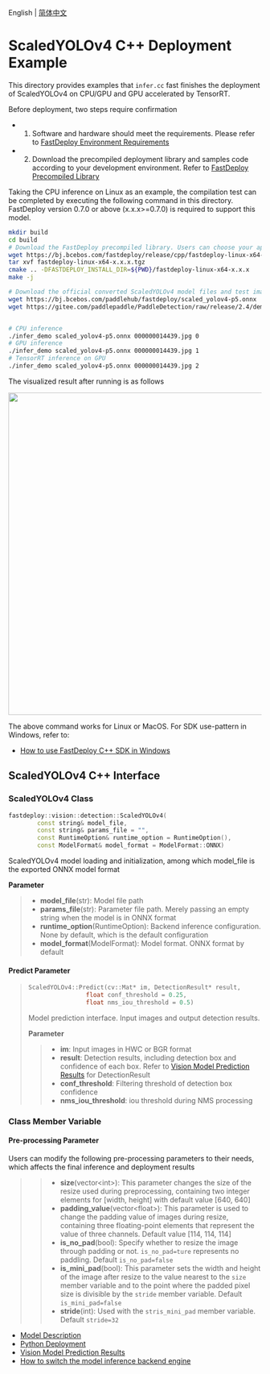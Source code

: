 English | [简体中文](README.md)
# ScaledYOLOv4 C++ Deployment Example

This directory provides examples that `infer.cc` fast finishes the deployment of ScaledYOLOv4 on CPU/GPU and GPU accelerated by TensorRT. 

Before deployment, two steps require confirmation

- 1. Software and hardware should meet the requirements. Please refer to [FastDeploy Environment Requirements](../../../../../docs/cn/build_and_install/download_prebuilt_libraries.md)  
- 2. Download the precompiled deployment library and samples code according to your development environment. Refer to [FastDeploy Precompiled Library](../../../../../docs/cn/build_and_install/download_prebuilt_libraries.md)

Taking the CPU inference on Linux as an example, the compilation test can be completed by executing the following command in this directory. FastDeploy version 0.7.0 or above (x.x.x>=0.7.0) is required to support this model.

```bash
mkdir build
cd build
# Download the FastDeploy precompiled library. Users can choose your appropriate version in the `FastDeploy Precompiled Library` mentioned above 
wget https://bj.bcebos.com/fastdeploy/release/cpp/fastdeploy-linux-x64-x.x.x.tgz
tar xvf fastdeploy-linux-x64-x.x.x.tgz
cmake .. -DFASTDEPLOY_INSTALL_DIR=${PWD}/fastdeploy-linux-x64-x.x.x
make -j

# Download the official converted ScaledYOLOv4 model files and test images 
wget https://bj.bcebos.com/paddlehub/fastdeploy/scaled_yolov4-p5.onnx
wget https://gitee.com/paddlepaddle/PaddleDetection/raw/release/2.4/demo/000000014439.jpg


# CPU inference
./infer_demo scaled_yolov4-p5.onnx 000000014439.jpg 0
# GPU inference
./infer_demo scaled_yolov4-p5.onnx 000000014439.jpg 1
# TensorRT inference on GPU
./infer_demo scaled_yolov4-p5.onnx 000000014439.jpg 2
```

The visualized result after running is as follows

<img width="640" src="https://user-images.githubusercontent.com/67993288/184301908-7027cf41-af51-4485-bd32-87aca0e77336.jpg">

The above command works for Linux or MacOS. For SDK use-pattern in Windows, refer to: 
- [How to use FastDeploy C++ SDK in Windows](../../../../../docs/cn/faq/use_sdk_on_windows.md)

## ScaledYOLOv4 C++ Interface 

### ScaledYOLOv4 Class

```c++
fastdeploy::vision::detection::ScaledYOLOv4(
        const string& model_file,
        const string& params_file = "",
        const RuntimeOption& runtime_option = RuntimeOption(),
        const ModelFormat& model_format = ModelFormat::ONNX)
```

ScaledYOLOv4 model loading and initialization, among which model_file is the exported ONNX model format

**Parameter**

> * **model_file**(str): Model file path 
> * **params_file**(str): Parameter file path. Merely passing an empty string when the model is in ONNX format
> * **runtime_option**(RuntimeOption): Backend inference configuration. None by default, which is the default configuration
> * **model_format**(ModelFormat): Model format. ONNX format by default

#### Predict Parameter

> ```c++
> ScaledYOLOv4::Predict(cv::Mat* im, DetectionResult* result,
>                 float conf_threshold = 0.25,
>                 float nms_iou_threshold = 0.5)
> ```
>
> Model prediction interface. Input images and output detection results.
>
> **Parameter**
>
> > * **im**: Input images in HWC or BGR format
> > * **result**: Detection results, including detection box and confidence of each box. Refer to [Vision Model Prediction Results](../../../../../docs/api/vision_results/) for DetectionResult
> > * **conf_threshold**:  Filtering threshold of detection box confidence
> > * **nms_iou_threshold**: iou threshold during NMS processing

### Class Member Variable
#### Pre-processing Parameter
Users can modify the following pre-processing parameters to their needs, which affects the final inference and deployment results

> > * **size**(vector&lt;int&gt;): This parameter changes the size of the resize used during preprocessing, containing two integer elements for [width, height] with default value [640, 640]
> > * **padding_value**(vector&lt;float&gt;): This parameter is used to change the padding value of images during resize, containing three floating-point elements that represent the value of three channels. Default value [114, 114, 114]
> > * **is_no_pad**(bool): Specify whether to resize the image through padding or not. `is_no_pad=ture` represents no paddling. Default `is_no_pad=false`
> > * **is_mini_pad**(bool): This parameter sets the width and height of the image after resize to the value nearest to the `size` member variable and to the point where the padded pixel size is divisible by the `stride` member variable. Default `is_mini_pad=false`
> > * **stride**(int): Used with the `stris_mini_pad` member variable. Default `stride=32`

- [Model Description](../../)
- [Python Deployment](../python)
- [Vision Model Prediction Results](../../../../../docs/api/vision_results/)
- [How to switch the model inference backend engine](../../../../../docs/cn/faq/how_to_change_backend.md)
